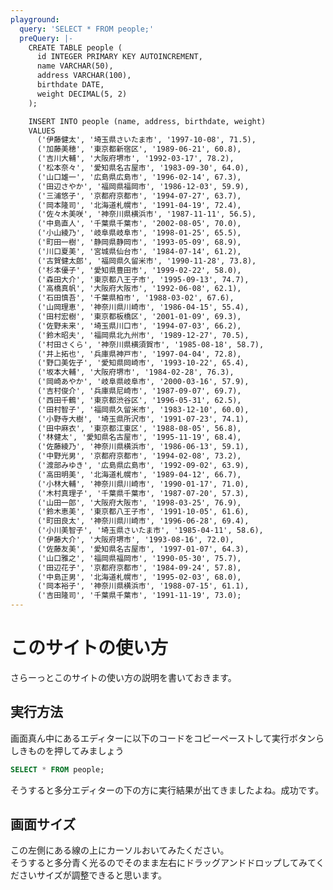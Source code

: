 ```yaml
---
playground:
  query: 'SELECT * FROM people;'
  preQuery: |-
    CREATE TABLE people (
      id INTEGER PRIMARY KEY AUTOINCREMENT,
      name VARCHAR(50),
      address VARCHAR(100),
      birthdate DATE,
      weight DECIMAL(5, 2)
    );

    INSERT INTO people (name, address, birthdate, weight)
    VALUES
      ('伊藤健太', '埼玉県さいたま市', '1997-10-08', 71.5),
      ('加藤美穂', '東京都新宿区', '1989-06-21', 60.8),
      ('吉川大輔', '大阪府堺市', '1992-03-17', 78.2),
      ('松本奈々', '愛知県名古屋市', '1983-09-30', 64.0),
      ('山口雄一', '広島県広島市', '1996-02-14', 67.3),
      ('田辺さやか', '福岡県福岡市', '1986-12-03', 59.9),
      ('三浦悠子', '京都府京都市', '1994-07-27', 63.7),
      ('岡本隆司', '北海道札幌市', '1991-04-19', 72.4),
      ('佐々木美咲', '神奈川県横浜市', '1987-11-11', 56.5),
      ('中島直人', '千葉県千葉市', '2002-08-05', 70.0),
      ('小山綾乃', '岐阜県岐阜市', '1998-01-25', 65.5),
      ('町田一樹', '静岡県静岡市', '1993-05-09', 68.9),
      ('川口夏美', '宮城県仙台市', '1984-07-14', 61.2),
      ('古賀健太郎', '福岡県久留米市', '1990-11-28', 73.8),
      ('杉本優子', '愛知県豊田市', '1999-02-22', 58.0),
      ('森田大介', '東京都八王子市', '1995-09-13', 74.7),
      ('高橋真帆', '大阪府大阪市', '1992-06-08', 62.1),
      ('石田慎吾', '千葉県柏市', '1988-03-02', 67.6),
      ('山岡理恵', '神奈川県川崎市', '1986-04-15', 55.4),
      ('田村宏樹', '東京都板橋区', '2001-01-09', 69.3),
      ('佐野未来', '埼玉県川口市', '1994-07-03', 66.2),
      ('鈴木昭夫', '福岡県北九州市', '1989-12-27', 70.5),
      ('村田さくら', '神奈川県横須賀市', '1985-08-18', 58.7),
      ('井上拓也', '兵庫県神戸市', '1997-04-04', 72.8),
      ('野口美佐子', '愛知県岡崎市', '1993-10-22', 65.4),
      ('坂本大輔', '大阪府堺市', '1984-02-28', 76.3),
      ('岡崎あやか', '岐阜県岐阜市', '2000-03-16', 57.9),
      ('吉村俊介', '兵庫県尼崎市', '1987-09-07', 69.7),
      ('西田千鶴', '東京都渋谷区', '1996-05-31', 62.5),
      ('田村智子', '福岡県久留米市', '1983-12-10', 60.0),
      ('小野寺大樹', '埼玉県所沢市', '1991-07-23', 74.1),
      ('田中麻衣', '東京都江東区', '1988-08-05', 56.8),
      ('林健太', '愛知県名古屋市', '1995-11-19', 68.4),
      ('佐藤綾乃', '神奈川県横浜市', '1986-06-13', 59.1),
      ('中野光男', '京都府京都市', '1994-02-08', 73.2),
      ('渡部みゆき', '広島県広島市', '1992-09-02', 63.9),
      ('高田明美', '北海道札幌市', '1989-04-12', 66.7),
      ('小林大輔', '神奈川県川崎市', '1990-01-17', 71.0),
      ('木村真理子', '千葉県千葉市', '1987-07-20', 57.3),
      ('山田一郎', '大阪府大阪市', '1998-03-25', 76.9),
      ('鈴木恵美', '東京都八王子市', '1991-10-05', 61.6),
      ('町田良太', '神奈川県川崎市', '1996-06-28', 69.4),
      ('小川美智子', '埼玉県さいたま市', '1985-04-11', 58.6),
      ('伊藤大介', '大阪府堺市', '1993-08-16', 72.0),
      ('佐藤友美', '愛知県名古屋市', '1997-01-07', 64.3),
      ('山口雅之', '福岡県福岡市', '1990-05-30', 75.7),
      ('田辺花子', '京都府京都市', '1984-09-24', 57.8),
      ('中島正男', '北海道札幌市', '1995-02-03', 68.0),
      ('岡本裕子', '神奈川県横浜市', '1988-07-15', 61.1),
      ('吉田隆司', '千葉県千葉市', '1991-11-19', 73.0);
---
```

# このサイトの使い方
さらーっとこのサイトの使い方の説明を書いておきます。

## 実行方法
画面真ん中にあるエディターに以下のコードをコピーペーストして実行ボタンらしきものを押してみましょう
```SQL
SELECT * FROM people;
```
そうすると多分エディターの下の方に実行結果が出てきましたよね。成功です。

## 画面サイズ
この左側にある線の上にカーソルおいてみたください。  
そうすると多分青く光るのでそのまま左右にドラッグアンドドロップしてみてくださいサイズが調整できると思います。
